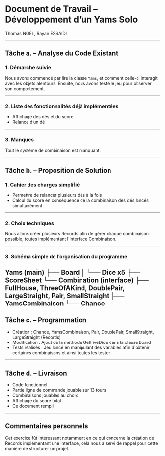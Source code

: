 # Document de Travail – Développement d’un Yams Solo

Thomas NOEL, Rayan ESSAIDI

---

## Tâche a. – Analyse du Code Existant

### 1. Démarche suivie  

Nous avons commencé par lire la classe `Yams`, et comment celle-ci interagit avec les objets alentours. Ensuite, nous avons testé le jeu pour observer son comportement.

---

### 2. Liste des fonctionnalités déjà implémentées

- Affichage des dés et du score
- Relance d’un dé

---

### 3. Manques

Tout le système de combinaison est manquant.

---

## Tâche b. – Proposition de Solution

### 1. Cahier des charges simplifié
 
- Permettre de relancer plusieurs dés à la fois  
- Calcul du score en conséquence de la combinaison des dés lancés simultanément

---

### 2. Choix techniques

Nous allons créer plusieurs Records afin de gérer chaque combinaison possible, toutes implémentant l'interface Combinaison.

---

### 3. Schéma simple de l’organisation du programme

Yams (main)
 ├── Board
 │    └── Dice x5
 ├── ScoreSheet
 └── Combination (interface)
       ├── FullHouse, ThreeOfAKind, DoublePair, LargeStraight, Pair, SmallStraight
       ├── YamsCombinaison
       └── Chance
---

## Tâche c. – Programmation

- Création : Chance, YamsCombinaison, Pair, DoublePair, SmallStraight, LargeStraight (Records)
- Modification : Ajout de la méthode GetFiveDice dans la classe Board
- Tests réalisés : Jeu lancé en manipulant des variables afin d'obtenir certaines combinaisons et ainsi toutes les tester. 

---

## Tâche d. – Livraison

- Code fonctionnel  
- Partie ligne de commande jouable sur 13 tours  
- Combinaisons jouables au choix
- Affichage du score total  
- Ce document rempli  
---

## Commentaires personnels 

Cet exercice fût intéressant notamment en ce qui concerne la création de Records implémentant une interface, cela nous a servi de rappel pour cette manière de structurer un projet.
